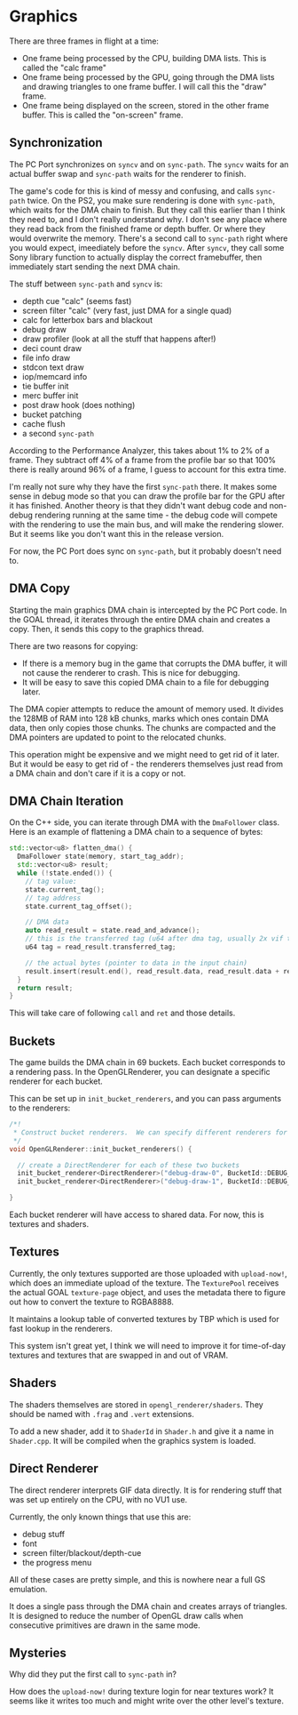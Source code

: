 # Graphics

There are three frames in flight at a time:
- One frame being processed by the CPU, building DMA lists. This is called the "calc frame"
- One frame being processed by the GPU, going through the DMA lists and drawing triangles to one frame buffer. I will call this the "draw" frame.
- One frame being displayed on the screen, stored in the other frame buffer.  This is called the "on-screen" frame.



## Synchronization

The PC Port synchronizes on `syncv` and on `sync-path`. The `syncv` waits for an actual buffer swap and `sync-path` waits for the renderer to finish.

The game's code for this is kind of messy and confusing, and calls `sync-path` twice. On the PS2, you make sure rendering is done with `sync-path`, which waits for the DMA chain to finish.  But they call this earlier than I think they need to, and I don't really understand why.  I don't see any place where they read back from the finished frame or depth buffer.  Or where they would overwrite the memory. There's a second call to `sync-path` right where you would expect, imeediately before the `syncv`.  After `syncv`, they call some Sony library function to actually display the correct framebuffer, then immediately start sending the next DMA chain.

The stuff between `sync-path` and `syncv` is:
- depth cue "calc" (seems fast)
- screen filter "calc" (very fast, just DMA for a single quad)
- calc for letterbox bars and blackout
- debug draw
- draw profiler (look at all the stuff that happens after!)
- deci count draw
- file info draw
- stdcon text draw
- iop/memcard info
- tie buffer init
- merc buffer init
- post draw hook (does nothing)
- bucket patching
- cache flush
- a second `sync-path`

According to the Performance Analyzer, this takes about 1% to 2% of a frame.  They subtract off 4% of a frame from the profile bar so that 100% there is really around 96% of a frame, I guess to account for this extra time.

I'm really not sure why they have the first `sync-path` there.  It makes some sense in debug mode so that you can draw the profile bar for the GPU after it has finished.  Another theory is that they didn't want debug code and non-debug rendering running at the same time - the debug code will compete with the rendering to use the main bus, and will make the rendering slower.  But it seems like you don't want this in the release version.

For now, the PC Port does sync on `sync-path`, but it probably doesn't need to.

## DMA Copy

Starting the main graphics DMA chain is intercepted by the PC Port code.  In the GOAL thread, it iterates through the entire DMA chain and creates a copy. Then, it sends this copy to the graphics thread.

There are two reasons for copying:
- If there is a memory bug in the game that corrupts the DMA buffer, it will not cause the renderer to crash. This is nice for debugging.
- It will be easy to save this copied DMA chain to a file for debugging later.

The DMA copier attempts to reduce the amount of memory used. It divides the 128MB of RAM into 128 kB chunks, marks which ones contain DMA data, then only copies those chunks. The chunks are compacted and the DMA pointers are updated to point to the relocated chunks.

This operation might be expensive and we might need to get rid of it later. But it would be easy to get rid of - the renderers themselves just read from a DMA chain and don't care if it is a copy or not.

## DMA Chain Iteration

On the C++ side, you can iterate through DMA with the `DmaFollower` class.  Here is an example of flattening a DMA chain to a sequence of bytes:
```cpp
std::vector<u8> flatten_dma() {
  DmaFollower state(memory, start_tag_addr);
  std::vector<u8> result;
  while (!state.ended()) {
  	// tag value:
  	state.current_tag();
  	// tag address
  	state.current_tag_offset();

  	// DMA data
    auto read_result = state.read_and_advance();
    // this is the transferred tag (u64 after dma tag, usually 2x vif tags)
    u64 tag = read_result.transferred_tag;

    // the actual bytes (pointer to data in the input chain)
    result.insert(result.end(), read_result.data, read_result.data + read_result.size_bytes);
  }
  return result;
}
```

This will take care of following `call` and `ret` and those details.


## Buckets
The game builds the DMA chain in 69 buckets. Each bucket corresponds to a rendering pass.  In the OpenGLRenderer, you can designate a specific renderer for each bucket.

This can be set up in `init_bucket_renderers`, and you can pass arguments to the renderers:
```cpp
/*!
 * Construct bucket renderers.  We can specify different renderers for different buckets
 */
void OpenGLRenderer::init_bucket_renderers() {

  // create a DirectRenderer for each of these two buckets
  init_bucket_renderer<DirectRenderer>("debug-draw-0", BucketId::DEBUG_DRAW_0, 1024 * 8);
  init_bucket_renderer<DirectRenderer>("debug-draw-1", BucketId::DEBUG_DRAW_1, 1024 * 8);

}
```

Each bucket renderer will have access to shared data. For now, this is textures and shaders.

## Textures
Currently, the only textures supported are those uploaded with `upload-now!`, which does an immediate upload of the texture. The `TexturePool` receives the actual GOAL `texture-page` object, and uses the metadata there to figure out how to convert the texture to RGBA8888.

It maintains a lookup table of converted textures by TBP which is used for fast lookup in the renderers.

This system isn't great yet, I think we will need to improve it for time-of-day textures and textures that are swapped in and out of VRAM.

## Shaders
The shaders themselves are stored in `opengl_renderer/shaders`. They should be named with `.frag` and `.vert` extensions.

To add a new shader, add it to `ShaderId` in `Shader.h` and give it a name in `Shader.cpp`. It will be compiled when the graphics system is loaded.

## Direct Renderer
The direct renderer interprets GIF data directly. It is for rendering stuff that was set up entirely on the CPU, with no VU1 use.

Currently, the only known things that use this are:
- debug stuff
- font
- screen filter/blackout/depth-cue
- the progress menu

All of these cases are pretty simple, and this is nowhere near a full GS emulation. 

It does a single pass through the DMA chain and creates arrays of triangles. It is designed to reduce the number of OpenGL draw calls when consecutive primitives are drawn in the same mode.

## Mysteries

Why did they put the first call to `sync-path` in?

How does the `upload-now!` during texture login for near textures work? It seems like it writes too much and might write over the other level's texture.

